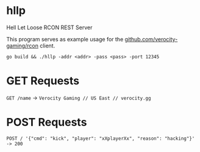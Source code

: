 # hllp
Hell Let Loose RCON REST Server

This program serves as example usage for the [github.com/verocity-gaming/rcon](rcon) client.

`go build && ./hllp -addr <addr> -pass <pass> -port 12345`

# GET Requests

`GET /name` -> `Verocity Gaming // US East // verocity.gg`

# POST Requests

`POST / '{"cmd": "kick", "player": "xXplayerXx", "reason": "hacking"}' -> 200`
